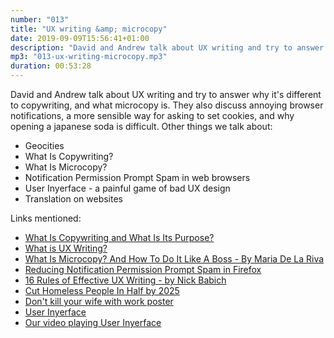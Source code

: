 ```yaml
---
number: "013"
title: "UX writing &amp; microcopy"
date: 2019-09-09T15:56:41+01:00
description: "David and Andrew talk about UX writing and try to answer why it's different to copywriting, and what microcopy is. They also discuss annoying browser notifications, a more sensible way for asking to set cookies, and why opening a japanese soda is difficult."
mp3: "013-ux-writing-microcopy.mp3"
duration: 00:53:28
---
```



David and Andrew talk about UX writing and try to answer why it's different to copywriting, and what microcopy is. They also discuss annoying browser notifications, a more sensible way for asking to set cookies, and why opening a japanese soda is difficult. 
Other things we talk about:


 - Geocities
 - What Is Copywriting?
 - What Is Microcopy?
 - Notification Permission Prompt Spam in web browsers
 - User Inyerface - a painful game of bad UX design
 - Translation on websites




Links mentioned:

 - [What Is Copywriting and What Is Its Purpose?](https://kopywritingkourse.com/what-is-copywriting/)
 - [What is UX Writing?](https://medium.com/@lmsanchez/what-is-ux-writing-1eb71b0f0606)
 - [What Is Microcopy? And How To Do It Like A Boss - By Maria De La Riva](https://careerfoundry.com/en/blog/ux-design/what-is-microcopy-ux/)
 - [Reducing Notification Permission Prompt Spam in Firefox](https://blog.nightly.mozilla.org/2019/04/01/reducing-notification-permission-prompt-spam-in-firefox/)
 - [16 Rules of Effective UX Writing - by Nick Babich](https://uxplanet.org/16-rules-of-effective-ux-writing-2a20cf85fdbf/)
 - [Cut Homeless People In Half by 2025](https://knowyourmeme.com/memes/cut-homeless-people-in-half-by-2025)
 - [Don't kill your wife with work poster](http://www.weirduniverse.net/blog/comments/dont_kill_your_wife_with_work)
 - [User Inyerface](https://userinyerface.com/)
 - [Our video playing User Inyerface](https://www.youtube.com/watch?v=oXz6mPlMNC8)

